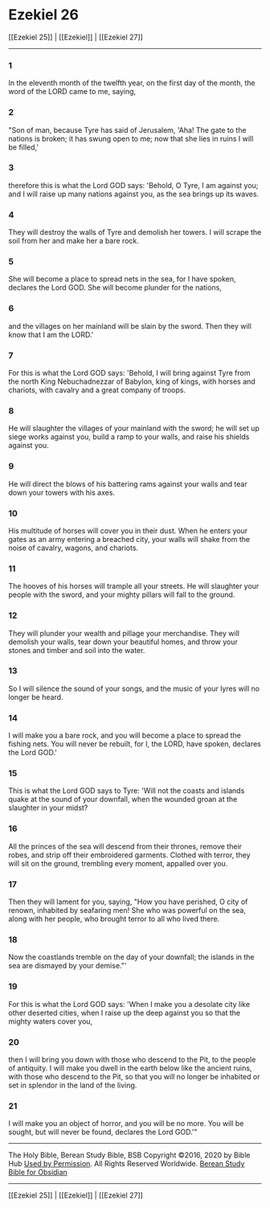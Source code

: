 # Ezekiel 26

[[Ezekiel 25]] | [[Ezekiel]] | [[Ezekiel 27]]

---

### 1
In the eleventh month of the twelfth year, on the first day of the month, the word of the LORD came to me, saying,

### 2
"Son of man, because Tyre has said of Jerusalem, 'Aha! The gate to the nations is broken; it has swung open to me; now that she lies in ruins I will be filled,'

### 3
therefore this is what the Lord GOD says: 'Behold, O Tyre, I am against you; and I will raise up many nations against you, as the sea brings up its waves.

### 4
They will destroy the walls of Tyre and demolish her towers. I will scrape the soil from her and make her a bare rock.

### 5
She will become a place to spread nets in the sea, for I have spoken, declares the Lord GOD. She will become plunder for the nations,

### 6
and the villages on her mainland will be slain by the sword. Then they will know that I am the LORD.'

### 7
For this is what the Lord GOD says: 'Behold, I will bring against Tyre from the north King Nebuchadnezzar of Babylon, king of kings, with horses and chariots, with cavalry and a great company of troops.

### 8
He will slaughter the villages of your mainland with the sword; he will set up siege works against you, build a ramp to your walls, and raise his shields against you.

### 9
He will direct the blows of his battering rams against your walls and tear down your towers with his axes.

### 10
His multitude of horses will cover you in their dust. When he enters your gates as an army entering a breached city, your walls will shake from the noise of cavalry, wagons, and chariots.

### 11
The hooves of his horses will trample all your streets. He will slaughter your people with the sword, and your mighty pillars will fall to the ground.

### 12
They will plunder your wealth and pillage your merchandise. They will demolish your walls, tear down your beautiful homes, and throw your stones and timber and soil into the water.

### 13
So I will silence the sound of your songs, and the music of your lyres will no longer be heard.

### 14
I will make you a bare rock, and you will become a place to spread the fishing nets. You will never be rebuilt, for I, the LORD, have spoken, declares the Lord GOD.'

### 15
This is what the Lord GOD says to Tyre: 'Will not the coasts and islands quake at the sound of your downfall, when the wounded groan at the slaughter in your midst?

### 16
All the princes of the sea will descend from their thrones, remove their robes, and strip off their embroidered garments. Clothed with terror, they will sit on the ground, trembling every moment, appalled over you.

### 17
Then they will lament for you, saying, "How you have perished, O city of renown, inhabited by seafaring men! She who was powerful on the sea, along with her people, who brought terror to all who lived there.

### 18
Now the coastlands tremble on the day of your downfall; the islands in the sea are dismayed by your demise."'

### 19
For this is what the Lord GOD says: 'When I make you a desolate city like other deserted cities, when I raise up the deep against you so that the mighty waters cover you,

### 20
then I will bring you down with those who descend to the Pit, to the people of antiquity. I will make you dwell in the earth below like the ancient ruins, with those who descend to the Pit, so that you will no longer be inhabited or set in splendor in the land of the living.

### 21
I will make you an object of horror, and you will be no more. You will be sought, but will never be found, declares the Lord GOD.'"

---

The Holy Bible, Berean Study Bible, BSB
Copyright ©2016, 2020 by Bible Hub
[Used by Permission](https://berean.bible/terms.htm). All Rights Reserved Worldwide.
[Berean Study Bible for Obsidian](https://github.com/gapmiss/berean-study-bible-for-obsidian)

---

[[Ezekiel 25]] | [[Ezekiel]] | [[Ezekiel 27]]

